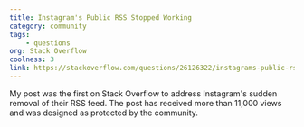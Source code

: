 ```yaml
---
title: Instagram's Public RSS Stopped Working
category: community
tags:
    - questions
org: Stack Overflow
coolness: 3
link: https://stackoverflow.com/questions/26126322/instagrams-public-rss-stopped-working
---
```


My post was the first on Stack Overflow to address Instagram's sudden removal of their RSS feed. The post has received more than 11,000 views and was designed as protected by the community.